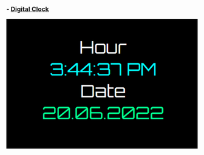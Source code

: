 ### - [Digital Clock](https://yasinyagmur.github.io/Digital-Clock/s)
![](./image/Ekran%20g%C3%B6r%C3%BCnt%C3%BCs%C3%BC%202022-06-20%20154446.png)